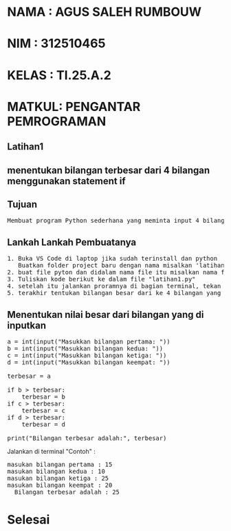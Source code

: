# NAMA  : AGUS SALEH RUMBOUW
# NIM   : 312510465
# KELAS : TI.25.A.2
# MATKUL: PENGANTAR PEMROGRAMAN

## Latihan1
## menentukan bilangan terbesar dari 4 bilangan menggunakan statement if
## Tujuan
<pre>Membuat program Python sederhana yang meminta input 4 bilangan, kemudian menentukan bilangan yang paling besar menggunakan statement if.</pre>

## Lankah Lankah Pembuatanya
<pre>1. Buka VS Code di laptop jika sudah terinstall dan python 
   Buatkan folder project baru dengan nama misalkan 'latihan1.py'
2. buat file pyton dan didalam nama file itu misalkan nama filenya "latihan1.py"
3. Tuliskan kode berikut ke dalam file "latihan1.py"
4. setelah itu jalankan proramnya di bagian terminal, tekan titik tiga masuk ke terminal dan jalankan terminal baru.
5. terakhir tentukan bilangan besar dari ke 4 bilangan yang di masukan</pre>

## Menentukan nilai besar dari bilangan yang di inputkan

<pre>a = int(input("Masukkan bilangan pertama: "))
b = int(input("Masukkan bilangan kedua: "))
c = int(input("Masukkan bilangan ketiga: "))
d = int(input("Masukkan bilangan keempat: "))

terbesar = a

if b > terbesar:
    terbesar = b
if c > terbesar:
    terbesar = c
if d > terbesar:
    terbesar = d

print("Bilangan terbesar adalah:", terbesar)</pre>

Jalankan di terminal "Contoh" :
<pre>masukan bilangan pertama : 15
masukan bilangan kedua : 10
masukan bilangan ketiga : 25
masukan bilangan keempat : 20
  Bilangan terbesar adalah : 25</pre>
# Selesai